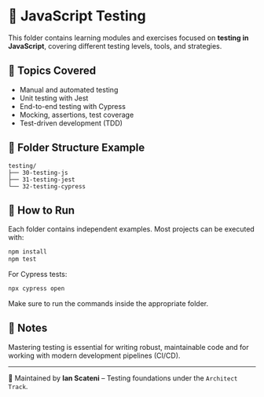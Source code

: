 # 🧪 JavaScript Testing

This folder contains learning modules and exercises focused on **testing in JavaScript**, covering different testing levels, tools, and strategies.

## 🧠 Topics Covered

- Manual and automated testing
- Unit testing with Jest
- End-to-end testing with Cypress
- Mocking, assertions, test coverage
- Test-driven development (TDD)

## 📁 Folder Structure Example

```
testing/
├── 30-testing-js
├── 31-testing-jest
└── 32-testing-cypress
```

## 🚀 How to Run

Each folder contains independent examples. Most projects can be executed with:

```bash
npm install
npm test
```

For Cypress tests:

```bash
npx cypress open
```

Make sure to run the commands inside the appropriate folder.

## 📌 Notes

Mastering testing is essential for writing robust, maintainable code and for working with modern development pipelines (CI/CD).

---
📄 Maintained by **Ian Scateni** – Testing foundations under the `Architect Track`.
